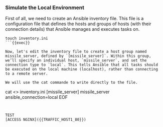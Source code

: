 ### Simulate the Local Environment
First of all, we need to create an Ansible inventory file. This file is a configuration file that defines the hosts and groups of hosts (with their connection details) that Ansible manages and executes tasks on.

```
touch inventory.ini
```{{exec}}

Now, let's edit the inventory file to create a host group named missile_server, defined by `[missile_server]`. Within this group, we’ll specify an individual host, `missile_server`, and set the connection type to `local`. This tells Ansible that all tasks should be executed on the local machine (localhost), rather than connecting to a remote server.

We will use the cat commande to write directly to the file.
```
cat <<EOF >> inventory.ini 
[missile_server]
missile_server ansible_connection=local
EOF
```{{exec}}


TEST
[ACCESS NGINX]({{TRAFFIC_HOST1_80}})
